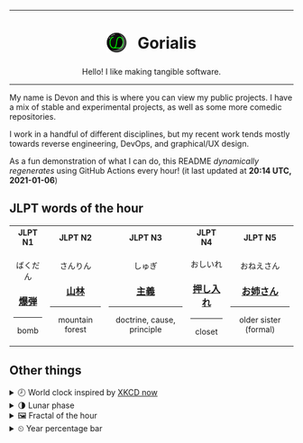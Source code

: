 ***

<h1 align="center">
<sub>
    <img src="readme/resources/avatar.png" height="36">
</sub>
&nbsp;
Gorialis
</h1>
<p align="center">
Hello! I like making tangible software.
</p>

***

My name is Devon and this is where you can view my public projects. I have a mix of stable and experimental projects, as well as some more comedic repositories.

I work in a handful of different disciplines, but my recent work tends mostly towards reverse engineering, DevOps, and graphical/UX design.

As a fun demonstration of what I can do, this README *dynamically regenerates* using GitHub Actions every hour! (it last updated at **20:14 UTC, 2021-01-06**)

<h2>JLPT words of the hour</h2>
<table>
    <tr>
        <th>JLPT N1</th>
        <th>JLPT N2</th>
        <th>JLPT N3</th>
        <th>JLPT N4</th>
        <th>JLPT N5</th>
    </tr>
    <tr>
        <td>
            <p align="center">ばくだん</p>
            <h3 align="center"><b><a href="https://jisho.org/search/%E7%88%86%E5%BC%BE">爆弾</a></b></h3>
            <hr>
            <p align="center">bomb</p>
        </td>
        <td>
            <p align="center">さんりん</p>
            <h3 align="center"><b><a href="https://jisho.org/search/%E5%B1%B1%E6%9E%97">山林</a></b></h3>
            <hr>
            <p align="center">mountain forest</p>
        </td>
        <td>
            <p align="center">しゅぎ</p>
            <h3 align="center"><b><a href="https://jisho.org/search/%E4%B8%BB%E7%BE%A9">主義</a></b></h3>
            <hr>
            <p align="center">doctrine,<wbr> cause,<wbr> principle</p>
        </td>
        <td>
            <p align="center">おしいれ</p>
            <h3 align="center"><b><a href="https://jisho.org/search/%E6%8A%BC%E3%81%97%E5%85%A5%E3%82%8C">押し入れ</a></b></h3>
            <hr>
            <p align="center">closet</p>
        </td>
        <td>
            <p align="center">おねえさん</p>
            <h3 align="center"><b><a href="https://jisho.org/search/%E3%81%8A%E5%A7%89%E3%81%95%E3%82%93">お姉さん</a></b></h3>
            <hr>
            <p align="center">older sister (formal)</p>
        </td>
    </tr>
</table>

<h2>Other things</h2>
<details>
<summary>🕗  World clock inspired by <a href="https://xkcd.com/now">XKCD now</a></summary>

> <img src="generated/now.png" width="512">

</details>
<details>
<summary>🌗 Lunar phase</summary>

The moon is approximately 80.49% through its phase (Last Quarter).

</details>
<details>
<summary>&#x1f5bc; Fractal of the hour</summary>

> <img src="generated/fractal.png" width="512">

</details>
<details>
<summary>&#x23f2; Year percentage bar</summary>
<pre><code>2021 [▁▁▁▁▁▁▁▁▁▁▁▁▁▁▁▁▁▁▁▁] 1.60%</code></pre>
</details>
